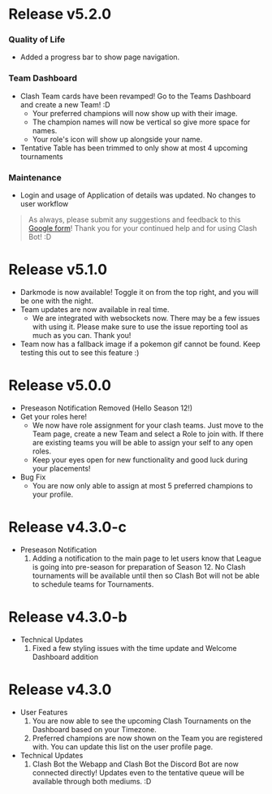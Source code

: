 # Release v5.2.0
### Quality of Life
- Added a progress bar to show page navigation.
### Team Dashboard
- Clash Team cards have been revamped! Go to the Teams Dashboard and create a new Team! :D
  - Your preferred champions will now show up with their image.
  - The champion names will now be vertical so give more space for names.
  - Your role's icon will show up alongside your name.
- Tentative Table has been trimmed to only show at most 4 upcoming tournaments
### Maintenance 
- Login and usage of Application of details was updated. No changes to user workflow
> As always, please submit any suggestions and feedback to this [Google form](https://forms.gle/Yb5mG55M189drWXV7)! Thank you for your continued help and for using Clash Bot! :D
  

# Release v5.1.0
- Darkmode is now available! Toggle it on from the top right, and you will be one with the night.
- Team updates are now available in real time.
    - We are integrated with websockets now. There may be a few issues with using it. Please make sure to use the issue reporting tool as much as you can. Thank you!
- Team now has a fallback image if a pokemon gif cannot be found. Keep testing this out to see this feature :) 

# Release v5.0.0
- Preseason Notification Removed (Hello Season 12!)
- Get your roles here!
    - We now have role assignment for your clash teams. Just move to the Team page, create a new Team and select a Role to join with. If there are existing teams you will be able to assign your self to any open roles.
    - Keep your eyes open for new functionality and good luck during your placements!
- Bug Fix
    - You are now only able to assign at most 5 preferred champions to your profile.

# Release v4.3.0-c
- Preseason Notification
    1. Adding a notification to the main page to let users know that League is going into pre-season for preparation of Season 12. No Clash tournaments will be available until then so Clash Bot will not be able to schedule teams for Tournaments.

# Release v4.3.0-b
- Technical Updates
    1. Fixed a few styling issues with the time update and Welcome Dashboard addition

# Release v4.3.0
- User Features
    1. You are now able to see the upcoming Clash Tournaments on the Dashboard based on your Timezone.
    2. Preferred champions are now shown on the Team you are registered with. You can update this list on the user profile page.
- Technical Updates
    1. Clash Bot the Webapp and Clash Bot the Discord Bot are now connected directly! Updates even to the tentative queue will be available through both mediums. :D
